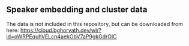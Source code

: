 ## Speaker embedding and cluster data

The data is not included in this repository, but can be downloaded from here: https://cloud.bghorvath.dev/wl/?id=oWRPEquhVELcn4aekObV7aP9gkGdrOlC
